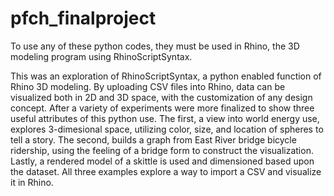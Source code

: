 # pfch_finalproject

To use any of these python codes, they must be used in Rhino, the 3D modeling program using RhinoScriptSyntax.

This was an exploration of RhinoScriptSyntax, a python enabled function of Rhino 3D modeling.
By uploading CSV files into Rhino, data can be visualized both in 2D and 3D space, with the customization
of any design concept.  After a variety of experiments were more finalized to show three useful attributes
of this python use.  The first, a view into world energy use, explores 3-dimesional space, utilizing color,
size, and location of spheres to tell a story.  The second, builds a graph from East River bridge bicycle
ridership, using the feeling of a bridge form to construct the visualization.  Lastly, a rendered model of
a skittle is used and dimensioned based upon the dataset.  All three examples explore a way to import a CSV
and visualize it in Rhino.
